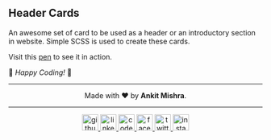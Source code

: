 ## Header Cards

An awesome set of card to be used as a header or an introductory section in website. Simple SCSS is used to create these cards.

Visit this [pen](https://codepen.io/ankitmishradev/pen/bGrGVmv) to see it in action.

🎉 _Happy Coding!_ 🎉

---

<footer>
<div align="center">
Made with ❤️ by <b>Ankit Mishra</b>.
</div>

---

<div align="center">
<a href="https://github.com/ankitmishradev" target="blank">
    <img src="https://raw.githubusercontent.com/ankitmishradev/awesome-icons/main/social/png/github.png" height="32px" width="32px" alt="github"/>
</a>
<a href="https://www.linkedin.com/in/ankitmishradev/" target="blank">
    <img src="https://raw.githubusercontent.com/ankitmishradev/awesome-icons/main/social/png/linked-in.png" height="32px" width="32px" alt="linked-in"/>
</a>
<a href="https://codepen.io/ankitmishradev" target="blank">
    <img src="https://raw.githubusercontent.com/ankitmishradev/awesome-icons/main/social/png/codepen.png" height="32px" width="32px" alt="codepen"/>
</a>
<a href="https://www.facebook.com/profile.php?id=100008455744534" target="blank">
    <img src="https://raw.githubusercontent.com/ankitmishradev/awesome-icons/main/social/png/facebook.png" height="32px" width="32px" alt="facebook"/>
</a>
<a href="https://twitter.com/iankitmi" target="blank">
    <img src="https://raw.githubusercontent.com/ankitmishradev/awesome-icons/main/social/png/twitter.png" height="32px" width="32px" alt="twitter"/>
</a>
<a href="https://www.instagram.com/iankitmi/" target="blank">
    <img src="https://raw.githubusercontent.com/ankitmishradev/awesome-icons/main/social/png/instagram.png" height="32px" width="32px" alt="instagram" />
</a>
</div>
</footer>
